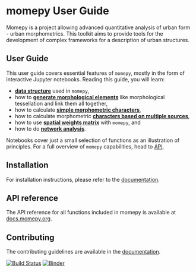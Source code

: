 # momepy User Guide

Momepy is a project allowing advanced quantitative analysis of urban form - urban morphometrics.
This toolkit aims to provide tools for the development of complex frameworks for a description of urban structures.

## User Guide
This user guide covers essential features of `momepy`, mostly in the form of interactive Jupyter notebooks.
Reading this guide, you will learn:

* **[data structure](data_structure)** used in `momepy`,
* how to **[generate morphological elements](elements/elements)** like morphological tessellation and link them all together,
* how to calculate **[simple morphometric characters](simple/simple)**,
* how to calculate morphometric **[characters based on multiple sources](combined/combined)**,
* how to use **[spatial weights matrix](weights/weights)** with `momepy`, and
* how to do **[network analysis](graph/graph)**.

Notebooks cover just a small selection of functions as an illustration of principles. For a full overview of `momepy` capabilities, head to [API](http://docs.momepy.org/en/latest/api.html).

## Installation
For installation instructions, please refer to the [documentation](https://docs.momepy.org/en/latest/install.html).

## API reference
The API reference for all functions included in momepy is available at [docs.momepy.org](https://docs.momepy.org/en/latest/api.html).

## Contributing
The contributing guidelines are available in the [documentation](https://docs.momepy.org/en/latest/contributing.html).

[![Build Status](https://travis-ci.org/martinfleis/momepy-guide.svg?branch=master)](https://travis-ci.org/martinfleis/momepy-guide)
[![Binder](https://mybinder.org/badge_logo.svg)](https://mybinder.org/v2/gh/martinfleis/momepy-guide/master?filepath=content)